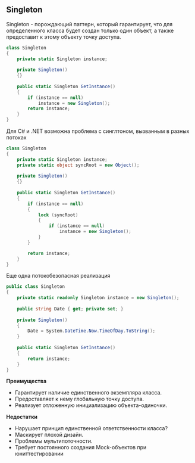 ## Singleton

Singleton - порождающий паттерн, который гарантирует, что для определенного класса будет создан только один объект, а также предоставит к этому объекту точку доступа.

```csharp
class Singleton
{
    private static Singleton instance;
 
    private Singleton()
    {}
 
    public static Singleton GetInstance()
    {
        if (instance == null)
            instance = new Singleton();
        return instance;
    }
}
```

Для C# и .NET возможна проблема с синглтоном, вызванным в разных потоках


```csharp
class Singleton
{
    private static Singleton instance;
    private static object syncRoot = new Object();
 
    private Singleton()
    {}
 
    public static Singleton GetInstance()
    {
        if (instance == null)
        {
            lock (syncRoot)
            {
                if (instance == null)
                    instance = new Singleton();
            }
        }

        return instance;
    }
}
```

Еще одна потокобезопасная реализация

```csharp
public class Singleton
{
    private static readonly Singleton instance = new Singleton();
 
    public string Date { get; private set; }
 
    private Singleton()
    {
        Date = System.DateTime.Now.TimeOfDay.ToString();
    }
 
    public static Singleton GetInstance()
    {
        return instance;
    }
}
```

**Преимущества**
- Гарантирует наличие единственного экземпляра класса.
- Предоставляет к нему глобальную точку доступа.
- Реализует отложенную инициализацию объекта-одиночки.

**Недостатки**
- Нарушает принцип единственной ответственности класса?
- Маскирует плохой дизайн.
- Проблемы мультипоточности.
- Требует постоянного создания Mock-объектов при юниттестировании
